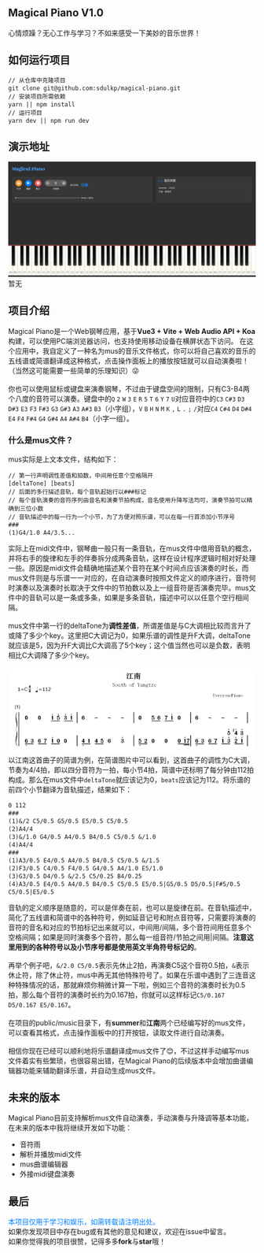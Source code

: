 ## Magical Piano V1.0
心情烦躁？无心工作与学习？不如来感受一下美妙的音乐世界！
## 如何运行项目
```
// 从仓库中克隆项目
git clone git@github.com:sdulkp/magical-piano.git
// 安装项目所需依赖
yarn || npm install
// 运行项目
yarn dev || npm run dev
```
## 演示地址
![Image text](https://github.com/sdulkp/magical-piano/blob/main/readme_imgs/piano-ui.png)
暂无
## 项目介绍
Magical Piano是一个Web钢琴应用，基于**Vue3 + Vite + Web Audio API + Koa**构建，可以使用PC端浏览器访问，也支持使用移动设备在横屏状态下访问。
在这个应用中，我自定义了一种名为mus的音乐文件格式，你可以将自己喜欢的音乐的五线谱或简谱翻译成这种格式，点击操作面板上的播放按钮就可以自动演奏啦！（当然这可能需要一些简单的乐理知识）:stuck_out_tongue_winking_eye:
<br /><br />
你也可以使用鼠标或键盘来演奏钢琴，不过由于键盘空间的限制，只有C3-B4两个八度的音符可以演奏。键盘中的`Q` `2` `W` `3` `E` `R` `5` `T` `6` `Y` `7` `U`对应音符中的`C3` `C#3` `D3` `D#3` `E3` `F3` `F#3` `G3` `G#3` `A3` `A#3` `B3`（小字组），`V` `B` `H` `N` `M` `K` `,` `L` `.` `;` `/`对应`C4` `C#4` `D4` `D#4` `E4` `F4` `F#4` `G4` `G#4` `A4` `A#4` `B4`（小字一组）。
### 什么是mus文件？
mus实际是上文本文件，结构如下：
```
// 第一行声明调性差值和拍数，中间用任意个空格隔开
[deltaTone] [beats]
// 后面的多行描述音轨，每个音轨起始行以###标记
// 每个音轨演奏的音符序列由音名和演奏节拍构成，音名使用升降写法均可，演奏节拍可以精确到三位小数
// 音轨描述中的每一行为一个小节，为了方便对照乐谱，可以在每一行首添加小节序号
###
(1)G4/1.0 A4/3.5...
```
实际上在midi文件中，钢琴曲一般只有一条音轨，在mus文件中借用音轨的概念，并将右手的旋律和左手的伴奏拆分成两条音轨，这样在设计程序逻辑时相对好处理一些。原因是midi文件会精确地描述某个音符在某个时间点应该演奏的时长，而mus文件则是与乐谱一一对应的，在自动演奏时按照文件定义的顺序进行，音符何时演奏以及演奏时长取决于文件中的节拍数以及上一组音符是否演奏完毕。mus文件中的音轨可以是一条或多条，如果是多条音轨，描述中可以以任意个空行相间隔。<br /><br />
mus文件中第一行的deltaTone为**调性差值**，所谓差值是与C大调相比较而言升了或降了多少个key。这里把C大调记为0，如果乐谱的调性是升F大调，deltaTone就应该是5，因为升F大调比C大调高了5个key；这个值当然也可以是负数，表明相比C大调降了多少个key。<br /><br />
![Image text](https://github.com/sdulkp/magical-piano/blob/main/readme_imgs/jiangnan.png)
以江南这首曲子的简谱为例，在简谱图片中可以看到，这首曲子的调性为C大调，节奏为4/4拍，即以四分音符为一拍，每小节4拍，简谱中还标明了每分钟由112拍构成。那么在mus文件中`deltaTone`就应该记为0，`beats`应该记为112。将乐谱的前四个小节翻译为音轨描述，结果如下：
```
0 112
###
(1)&/2 C5/0.5 G5/0.5 E5/0.5 C5/0.5
(2)A4/4
(3)&/1.0 G4/0.5 A4/0.5 B4/0.5 C5/0.5 &/1.0
(4)A4/4
###
(1)A3/0.5 E4/0.5 A4/0.5 B4/0.5 C5/0.5 &/1.5
(2)F3/0.5 C4/0.5 F4/0.5 G4/0.5 A4/1.0 E5/1.0
(3)G3/0.5 D4/0.5 &/2.5 C5/0.25 B4/0.25
(4)A3/0.5 E4/0.5 A4/0.5 B4/0.5 C5/0.5 E5/0.5|G5/0.5 D5/0.5|F#5/0.5 C5/0.5|E5/0.5
```
音轨的定义顺序是随意的，可以是伴奏在前，也可以是旋律在前。在音轨描述中，简化了五线谱和简谱中的各种符号，例如延音记号和附点音符等，只需要将演奏的音符的音名和对应的节拍标记出来就可以，中间用/间隔，多个音符间用任意多个空格间隔；如果是同时演奏多个音符，那么每一组音符/节拍之间用|间隔。**注意这里用到的各种符号以及小节序号都是使用英文半角符号标记的**。<br /><br />
再举个例子吧，`&/2.0 C5/0.5`表示先休止2拍，再演奏C5这个音符0.5拍，`&`表示休止符，除了休止符，mus中再无其他特殊符号了。如果在乐谱中遇到了三连音这种特殊情况的话，那就麻烦你稍微计算一下啦，例如三个音符的演奏时长为0.5拍，那么每个音符的演奏时长约为0.167拍，你就可以这样标记`C5/0.167 D5/0.167 E5/0.167`。<br /><br />
在项目的public/music目录下，有**summer**和**江南**两个已经编写好的mus文件，可以查看其格式，点击操作面板中的打开按钮，读取文件进行自动演奏。<br /><br />
相信你现在已经可以顺利地将乐谱翻译成mus文件了:blush:，不过这样手动编写mus文件着实有些繁琐，也很容易出错，在Magical Piano的后续版本中会增加曲谱编辑器功能来辅助翻译乐谱，并自动生成mus文件。
## 未来的版本
Magical Piano目前支持解析mus文件自动演奏，手动演奏与升降调等基本功能，在未来的版本中我将继续开发如下功能：
* 音符雨
* 解析并播放midi文件
* mus曲谱编辑器
* 外接midi键盘演奏
## 最后
<font color="#0080FF">本项目仅用于学习和娱乐，如需转载请注明出处。</font>
<br />
如果你发现项目中存在bug或有其他的意见和建议，欢迎在issue中留言。
<br/>
如果你觉得我的项目很赞，记得多多**fork**与**star**哦！